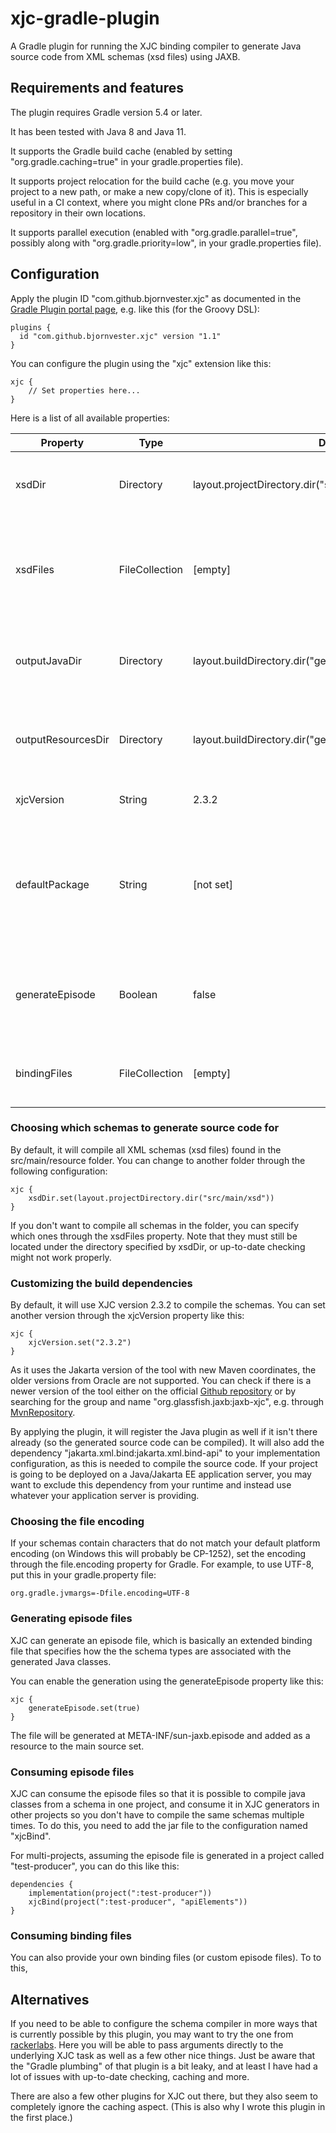 # xjc-gradle-plugin
A Gradle plugin for running the XJC binding compiler to generate Java source code from XML schemas (xsd files) using JAXB.

## Requirements and features
The plugin requires Gradle version 5.4 or later.

It has been tested with Java 8 and Java 11.

It supports the Gradle build cache (enabled by setting "org.gradle.caching=true" in your gradle.properties file).

It supports project relocation for the build cache (e.g. you move your project to a new path, or make a new copy/clone of it).
This is especially useful in a CI context, where you might clone PRs and/or branches for a repository in their own locations. 

It supports parallel execution (enabled with "org.gradle.parallel=true", possibly along with "org.gradle.priority=low", in your gradle.properties file).

## Configuration
Apply the plugin ID "com.github.bjornvester.xjc" as documented in the [Gradle Plugin portal page](https://plugins.gradle.org/plugin/com.github.bjornvester.xjc), e.g. like this (for the Groovy DSL):

```
plugins {
  id "com.github.bjornvester.xjc" version "1.1"
}
```

You can configure the plugin using the "xjc" extension like this:

```
xjc {
    // Set properties here...
}
``` 

Here is a list of all available properties:

| Property               | Type           | Default                                                      | Description                                                                                         |
|------------------------|----------------|--------------------------------------------------------------|-----------------------------------------------------------------------------------------------------|
| xsdDir                 | Directory      | layout.projectDirectory.dir("src/main/resources")            | The directory holding the xsd files to compile.                                                     |
| xsdFiles               | FileCollection | \[empty\]                                                    | The schemas to compile. If empty, all files in the xsdDir will be compiled.                         |
| outputJavaDir          | Directory      | layout.buildDirectory.dir("generated/sources/xjc/java")      | The output directory for the generated Java sources.                                                |
| outputResourcesDir     | Directory      | layout.buildDirectory.dir("generated/sources/xjc/resources") | The output directory for the generated resources (if any).                                          |
| xjcVersion             | String         | 2.3.2                                                        | The version of XJC to use.                                                                          |
| defaultPackage         | String         | \[not set\]                                                  | The default package for the generated Java classes. If empty, XJC will infer it from the namespace. |
| generateEpisode        | Boolean        | false                                                        | Whether to generate an Episode file for the generated Java classes.                                 |
| bindingFiles           | FileCollection | \[empty\]                                                    | The binding files to use in the schema compiler                                                     |

### Choosing which schemas to generate source code for
By default, it will compile all XML schemas (xsd files) found in the src/main/resource folder.
You can change to another folder through the following configuration:

```
xjc {
    xsdDir.set(layout.projectDirectory.dir("src/main/xsd"))
}
```

If you don't want to compile all schemas in the folder, you can specify which ones through the xsdFiles property.
Note that they must still be located under the directory specified by xsdDir, or up-to-date checking might not work properly.

### Customizing the build dependencies
By default, it will use XJC version 2.3.2 to compile the schemas. You can set another version through the xjcVersion property like this:

```
xjc {
    xjcVersion.set("2.3.2")
}
```

As it uses the Jakarta version of the tool with new Maven coordinates, the older versions from Oracle are not supported.
You can check if there is a newer version of the tool either on the official [Github repository](https://github.com/eclipse-ee4j/jaxb-ri/releases)
or by searching for the group and name "org.glassfish.jaxb:jaxb-xjc", e.g. through [MvnRepository](https://mvnrepository.com/artifact/org.glassfish.jaxb/jaxb-xjc).

By applying the plugin, it will register the Java plugin as well if it isn't there already (so the generated source code can be compiled).
It will also add the dependency "jakarta.xml.bind:jakarta.xml.bind-api" to your implementation configuration, as this is needed to compile the source code.
If your project is going to be deployed on a Java/Jakarta EE application server, you may want to exclude this dependency from your runtime and instead use whatever your application server is providing.

### Choosing the file encoding
If your schemas contain characters that do not match your default platform encoding (on Windows this will probably be CP-1252),
set the encoding through the file.encoding property for Gradle. For example, to use UTF-8, put this in your gradle.property file:

```
org.gradle.jvmargs=-Dfile.encoding=UTF-8
```    

### Generating episode files
XJC can generate an episode file, which is basically an extended binding file that specifies how the the schema types are associated with the generated Java classes.

You can enable the generation using the generateEpisode property like this:

```
xjc {
    generateEpisode.set(true)
}
```

The file will be generated at META-INF/sun-jaxb.episode and added as a resource to the main source set.

### Consuming episode files
XJC can consume the episode files so that it is possible to compile java classes from a schema in one project, and consume it in XJC generators in other projects so you don't have to compile the same schemas multiple times.
To do this, you need to add the jar file to the configuration named "xjcBind".

For multi-projects, assuming the episode file is generated in a project called "test-producer", you can do this like this:

```
dependencies {
    implementation(project(":test-producer"))
    xjcBind(project(":test-producer", "apiElements"))
}
```

### Consuming binding files
You can also provide your own binding files (or custom episode files). To to this,  

## Alternatives
If you need to be able to configure the schema compiler in more ways that is currently possible by this plugin, you may want to try the one from [rackerlabs](https://github.com/rackerlabs/gradle-jaxb-plugin).
Here you will be able to pass arguments directly to the underlying XJC task as well as a few other nice things. Just be aware that the "Gradle plumbing" of that plugin is a bit leaky, and at least I have had a lot of issues with up-to-date checking, caching and more.

There are also a few other plugins for XJC out there, but they also seem to completely ignore the caching aspect.
(This is also why I wrote this plugin in the first place.)
